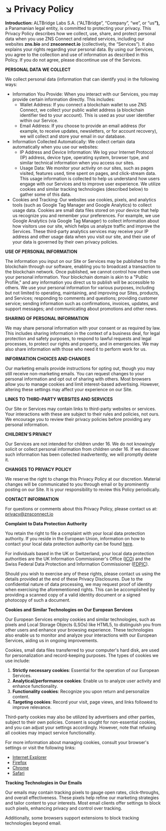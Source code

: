 # ↘️ Privacy Policy

**Introduction:** ALTBridge Labs S.A. (“ALTBridge”, “Company”, “we”, or “u&#x73;**”),** a Panamanian legal entity, is committed to protecting your privacy. This Privacy Policy describes how we collect, use, share, and protect personal data when you use ZNS Connect and related services, including our websites **zns.bio** and **znsconnect.io** (collectively, the “Services”). It also explains your rights regarding your personal data. By using our Services, you agree to the collection and use of information as described in this Policy. If you do not agree, please discontinue use of the Services.

**PERSONAL DATA WE COLLECT**

We collect personal data (information that can identify you) in the following ways:

* Information You Provide: When you interact with our Services, you may provide certain information directly. This includes:
  * Wallet Address: If you connect a blockchain wallet to use ZNS Connect, we collect your public wallet address (a blockchain identifier tied to your account). This is used as your user identifier within our Service.
  * Email Address: If you choose to provide an email address (for example, to receive updates, newsletters, or for account recovery), we will collect and store your email in our database.
* Information Collected Automatically: We collect certain data automatically when you use our websites:
  * IP Address and Device Information: We log your Internet Protocol (IP) address, device type, operating system, browser type, and similar technical information when you access our sites.
  * Usage Data: We monitor your activity on our sites, such as pages visited, features used, time spent on pages, and click-stream data. This usage information is collected to help us understand how users engage with our Services and to improve user experience. We utilize cookies and similar tracking technologies (described below) to gather some of this data.
* Cookies and Tracking: Our websites use cookies, pixels, and analytics tools (such as Google Tag Manager and Google Analytics) to collect usage data. Cookies are small data files stored on your device that help us recognize you and remember your preferences. For example, we use Google Analytics (via Google Tag Manager) to collect information about how visitors use our site, which helps us analyze traffic and improve the Services. These third-party analytics services may receive your IP address and other usage data when you visit our site, and their use of your data is governed by their own privacy policies.

**USE OF PERSONAL INFORMATION**

The information you input on our Site or Services may be published to the blockchain through our software, enabling you to broadcast a transaction to the blockchain network. Once published, we cannot control how others use your personal information. Your blockchain domain is akin to a "Public Profile," and any information you direct us to publish will be accessible to others. We use your personal information for various purposes, including but not limited to operating, maintaining, and improving our Sites, products, and Services; responding to comments and questions; providing customer service; sending information such as confirmations, invoices, updates, and support messages; and communicating about promotions and other news.

**SHARING OF PERSONAL INFORMATION**

We may share personal information with your consent or as required by law. This includes sharing information in the context of a business deal, for legal protection and safety purposes, to respond to lawful requests and legal processes, to protect our rights and property, and in emergencies. We may also share information with those who need it to perform work for us.

**INFORMATION CHOICES AND CHANGES**

Our marketing emails provide instructions for opting out, though you may still receive non-marketing emails. You can request changes to your personal information and opt out of sharing with others. Most browsers allow you to manage cookies and limit interest-based advertising. However, altering these settings may affect your experience on our Site.

**LINKS TO THIRD-PARTY WEBSITES AND SERVICES**

Our Site or Services may contain links to third-party websites or services. Your interactions with these are subject to their rules and policies, not ours. We encourage you to review their privacy policies before providing any personal information.

**CHILDREN'S PRIVACY**

Our Services are not intended for children under 16. We do not knowingly solicit or collect personal information from children under 16. If we discover such information has been collected inadvertently, we will promptly delete it.

**CHANGES TO PRIVACY POLICY**

We reserve the right to change this Privacy Policy at our discretion. Material changes will be communicated to you through email or by prominently posting on our Site. It is your responsibility to review this Policy periodically.

**CONTACT INFORMATION**

For questions or comments about this Privacy Policy, please contact us at:  privacy@znsconnect.io

**Complaint to Data Protection Authority**

You retain the right to file a complaint with your local data protection authority. If you reside in the European Union, information on how to contact your local data protection authority can be found [here](https://edpb.europa.eu/about-edpb/about-edpb/members_en).

For individuals based in the UK or Switzerland, your local data protection authorities are the UK Information Commissioner's Office ([ICO](https://ico.org.uk/global/contact-us/)) and the Swiss Federal Data Protection and Information Commissioner ([FDPIC](https://www.edoeb.admin.ch/edoeb/en/home/the-fdpic/contact/address.html)).

Should you wish to exercise any of these rights, please contact us using the details provided at the end of these Privacy Disclosures. Due to the confidential nature of data processing, we may request proof of identity when exercising the aforementioned rights. This can be accomplished by providing a scanned copy of a valid identity document or a signed photocopy of such a document.

**Cookies and Similar Technologies on Our European Services**

Our European Services employ cookies and similar technologies, such as pixels and Local Storage Objects (LSOs) like HTML5, to distinguish you from other users and enhance your browsing experience. These technologies also enable us to monitor and analyze your interactions with our European Services, aiding us in ongoing improvements.

Cookies, small data files transferred to your computer's hard disk, are used for personalization and record-keeping purposes. The types of cookies we use include:

1. **Strictly necessary cookies**: Essential for the operation of our European Services.
2. **Analytical/performance cookies**: Enable us to analyze user activity and enhance functionality.
3. **Functionality cookies**: Recognize you upon return and personalize content.
4. **Targeting cookies**: Record your visit, page views, and links followed to improve relevance.

Third-party cookies may also be utilized by advertisers and other parties, subject to their own policies. Consent is sought for non-essential cookies, and you can adjust your settings accordingly. However, note that refusing all cookies may impact service functionality.

For more information about managing cookies, consult your browser's settings or visit the following links:

* [Internet Explorer](https://support.microsoft.com/en-us/help/17442/windows-internet-explorer-delete-manage-cookies)
* [Firefox](https://support.mozilla.org/en-US/kb/enable-and-disable-cookies-website-preferences)
* [Chrome](https://support.google.com/chrome/answer/95647?co=GENIE.Platform%3DDesktop\&hl=en)
* [Safari](https://support.apple.com/guide/safari/manage-cookies-and-website-data-sfri11471/mac)

**Tracking Technologies in Our Emails**

Our emails may contain tracking pixels to gauge open rates, click-throughs, and overall effectiveness. These pixels help refine our marketing strategies and tailor content to your interests. Most email clients offer settings to block such pixels, enhancing privacy and control over tracking.

Additionally, some browsers support extensions to block tracking technologies beyond email.
